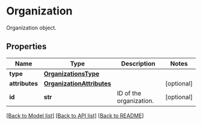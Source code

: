# Organization

Organization object.
## Properties
Name | Type | Description | Notes
------------ | ------------- | ------------- | -------------
**type** | [**OrganizationsType**](OrganizationsType.md) |  | 
**attributes** | [**OrganizationAttributes**](OrganizationAttributes.md) |  | [optional] 
**id** | **str** | ID of the organization. | [optional] 

[[Back to Model list]](README.md#documentation-for-models) [[Back to API list]](README.md#documentation-for-api-endpoints) [[Back to README]](README.md)


